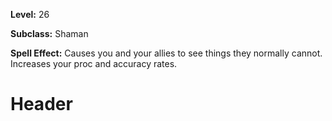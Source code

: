 <!-- TITLE: Spell: Spiritual Precision -->
<!-- SUBTITLE:  -->

**Level:** 26

**Subclass:** Shaman

**Spell Effect:** Causes you and your allies to see things they normally cannot.  Increases your proc and accuracy rates.

# Header